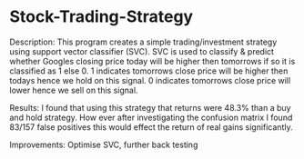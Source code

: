 # Stock-Trading-Strategy

Description:
This program creates a simple trading/investment strategy using support vector classifier (SVC).
SVC is used to classify & predict whether Googles closing price today will be higher then tomorrows if so it is classified as 1 else 0. 1 indicates tomorrows close price will be higher then todays hence we hold on this signal. 0 indicates tomorrows close price will lower hence we sell on this signal.

Results:
I found that using this strategy that returns were 48.3% than a buy and hold strategy. How ever after investigating the confusion matrix I found 83/157 false positives this would effect the return of real gains significantly.

Improvements:
Optimise SVC, further back testing
